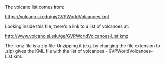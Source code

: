 The volcano list comes from:

https://volcano.si.edu/ge/GVPWorldVolcanoes.kml

Looking inside this file, there's a link to a list of volcanoes at:

http://www.volcano.si.edu/ge/GVPWorldVolcanoes-List.kmz

The .kmz file is a zip file. Unzipping it (e.g. by changing the file extension to .zip) gives the KML file with the list of volcanoes - GVPWorldVolcanoes-List.kml.